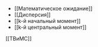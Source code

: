 - [[Математическое ожидание]]
- [[Дисперсия]]
- [[k-й начальный момент]]
- [[k-й центральный момент]]


[[ТВиМС]]